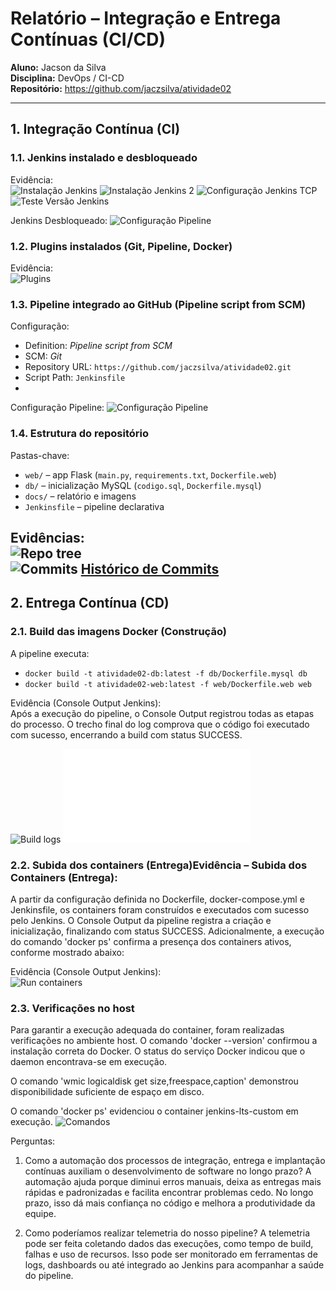 # Relatório – Integração e Entrega Contínuas (CI/CD)
**Aluno:** Jacson da Silva  
**Disciplina:** DevOps / CI-CD  
**Repositório:** https://github.com/jaczsilva/atividade02

---

## 1. Integração Contínua (CI)

### 1.1. Jenkins instalado e desbloqueado
Evidência:  
![Instalação Jenkins](../img/tela1-instalacaoplugins.png)
![Instalação Jenkins 2](../img/tela2-instalacaoJenkins.png)
![Configuração Jenkins TCP](../img/tela3-apontandoJenkinsTCP.png)
![Teste Versão Jenkins](../img/tela4-testeVersaoJenkins.png)

Jenkins Desbloqueado:
![Configuração Pipeline](../img/tela6-JenkinsDesbloqueado.png)

### 1.2. Plugins instalados (Git, Pipeline, Docker)
Evidência:  
![Plugins](../img/tela7-JenkinsComplementos.png)

### 1.3. Pipeline integrado ao GitHub (Pipeline script from SCM)
Configuração:
- Definition: *Pipeline script from SCM*
- SCM: *Git*
- Repository URL: `https://github.com/jaczsilva/atividade02.git`
- Script Path: `Jenkinsfile`
- 
Configuração Pipeline:
![Configuração Pipeline](../img/tela5-JenkinsConfiguracaoPipeline.png)


### 1.4. Estrutura do repositório
Pastas-chave:
- `web/` – app Flask (`main.py`, `requirements.txt`, `Dockerfile.web`)
- `db/` – inicialização MySQL (`codigo.sql`, `Dockerfile.mysql`)
- `docs/` – relatório e imagens
- `Jenkinsfile` – pipeline declarativa

Evidências:  
![Repo tree](../img/tela11-EstruturaGitHub.png)  
![Commits](../img/tela12-Commits.png)
[Histórico de Commits](https://github.com/jaczsilva/atividade02/commits/main)
---

## 2. Entrega Contínua (CD)

### 2.1. Build das imagens Docker (Construção)
A pipeline executa:
- `docker build -t atividade02-db:latest -f db/Dockerfile.mysql db`
- `docker build -t atividade02-web:latest -f web/Dockerfile.web web`

Evidência (Console Output Jenkins):  
Após a execução do pipeline, o Console Output registrou todas as etapas do processo. O trecho final do log comprova que o código foi executado com sucesso, encerrando a build com status SUCCESS.


![Build logs](../img/tela13-ConsoleOutput.png)
![Evidência completa](../img/ConsoleOutput.txt)

### 2.2. Subida dos containers (Entrega)Evidência – Subida dos Containers (Entrega):
A partir da configuração definida no Dockerfile, docker-compose.yml e Jenkinsfile, os containers foram construídos e executados com sucesso pelo Jenkins.
O Console Output da pipeline registra a criação e inicialização, finalizando com status SUCCESS.
Adicionalmente, a execução do comando 'docker ps' confirma a presença dos containers ativos, conforme mostrado abaixo:

Evidência (Console Output Jenkins):  
![Run containers](../img/tela14-EvidenciaDockerPs.png)

### 2.3. Verificações no host
Para garantir a execução adequada do container, foram realizadas verificações no ambiente host.
O comando 'docker --version' confirmou a instalação correta do Docker.
O status do serviço Docker indicou que o daemon encontrava-se em execução.

O comando 'wmic logicaldisk get size,freespace,caption' demonstrou disponibilidade suficiente de espaço em disco.

O comando 'docker ps' evidenciou o container jenkins-lts-custom em execução.
![Comandos](../img/tela15-EvidenciaDocker.png)


Perguntas:
1. Como a automação dos processos de integração, entrega e implantação contínuas auxiliam o desenvolvimento de software no longo prazo?
A automação ajuda porque diminui erros manuais, deixa as entregas mais rápidas e padronizadas e facilita encontrar problemas cedo. No longo prazo, isso dá mais confiança no código e melhora a produtividade da equipe.

2. Como poderíamos realizar telemetria do nosso pipeline?
A telemetria pode ser feita coletando dados das execuções, como tempo de build, falhas e uso de recursos. Isso pode ser monitorado em ferramentas de logs, dashboards ou até integrado ao Jenkins para acompanhar a saúde do pipeline.
